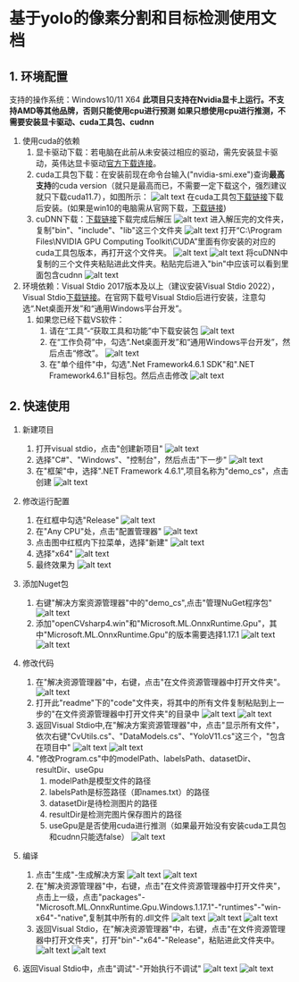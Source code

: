 # 基于yolo的像素分割和目标检测使用文档
## 1. 环境配置
支持的操作系统：Windows10/11 X64
**此项目只支持在Nvidia显卡上运行。不支持AMD等其他品牌，否则只能使用cpu进行预测**
**如果只想使用cpu进行推测，不需要安装显卡驱动、cuda工具包、cudnn**
1. 使用cuda的依赖
   1. 显卡驱动下载：若电脑在此前从未安装过相应的驱动，需先安装显卡驱动，英伟达显卡驱动[官方下载连接](https://www.nvidia.com/en-us/software/nvidia-app/)。
   2. cuda工具包下载：在安装前现在命令台输入("nvidia-smi.exe")查询**最高支持**的cuda version（就只是最高而已，不需要一定下载这个，强烈建议就只下载cuda11.7），如图所示：
   ![alt text](image/14.jpg)
   在cuda工具包[下载链接](https://nbai-cloud-3-0.oss-ap-southeast-1.aliyuncs.com/yolo-sdk/dependencies/cuda_11.7.1_516.94_windows.exe)下载后安装。(如果是win10的电脑需从官网下载，[下载链接](https://developer.nvidia.com/cuda-11-7-1-download-archive?target_os=Windows&target_arch=x86_64&target_version=10&target_type=exe_local))
   3. cuDNN下载：[下载链接](https://nbai-cloud-3-0.oss-ap-southeast-1.aliyuncs.com/yolo-sdk/dependencies/cudnn-windows-x86_64-8.5.0.96_cuda11-archive.zip)下载完成后解压
   ![alt text](image/20.jpg)
   进入解压完的文件夹，复制"bin"、"include"、"lib"这三个文件夹
   ![alt text](image/21.jpg)
   打开“C:\Program Files\NVIDIA GPU Computing Toolkit\CUDA”里面有你安装的对应的cuda工具包版本，再打开这个文件夹。
   ![alt text](image/22.jpg)
   ![alt text](image/23.jpg)
   将cuDNN中复制的三个文件夹粘贴进此文件夹。粘贴完后进入"bin"中应该可以看到里面包含cudnn
   ![alt text](image/24.jpg)
2. 环境依赖：Visual Stdio 2017版本及以上（建议安装Visual Stdio 2022），Visual Stdio[下载链接](https://visualstudio.microsoft.com/zh-hans/downloads/)。在官网下载号Visual Stdio后进行安装，注意勾选“.Net桌面开发”和“通用Windows平台开发”。
   1. 如果您已经下载VS软件：
       1. 请在“工具”-“获取工具和功能”中下载安装包
        ![alt text](image/2_04.jpg)
       2. 在“工作负荷”中，勾选“.Net桌面开发”和“通用Windows平台开发”，然后点击“修改”。
        ![alt text](image/2_05.jpg)
       3. 在"单个组件"中，勾选".Net Framework4.6.1 SDK"和".NET Framework4.6.1"目标包。然后点击修改
        ![alt text](image/2_06.jpg)
## 2. 快速使用
1. 新建项目
   1. 打开visual stdio，点击"创建新项目"
   ![alt text](image/25.jpg)
   2. 选择"C#"、"Windows"、"控制台"，然后点击"下一步"
   ![alt text](image/26.jpg)
   3. 在"框架"中，选择".NET Framework 4.6.1",项目名称为"demo_cs"，点击创建
   ![alt text](image/27.jpg)
2. 修改运行配置
   1. 在红框中勾选"Release"
   ![alt text](image/28.jpg)
   2. 在"Any CPU"处，点击"配置管理器"
   ![alt text](image/29.jpg)
   3. 点击图中红框内下拉菜单，选择"新建"
   ![alt text](image/30.jpg)
   4. 选择"x64"
   ![alt text](image/31.jpg)
   5. 最终效果为
   ![alt text](image/32.jpg)
3. 添加Nuget包
   1. 右键"解决方案资源管理器"中的"demo_cs",点击"管理NuGet程序包"
   ![alt text](image/33.jpg)
   2. 添加"openCVsharp4.win"和"Microsoft.ML.OnnxRuntime.Gpu"，其中"Microsoft.ML.OnnxRuntime.Gpu"的版本需要选择1.17.1
   ![alt text](image/34.jpg)
   ![alt text](image/35.jpg)
4. 修改代码
   1. 在"解决资源管理器"中，右键，点击"在文件资源管理器中打开文件夹"。
   ![alt text](image/36.jpg)
   2. 打开此"readme"下的"code"文件夹，将其中的所有文件复制粘贴到上一步的"在文件资源管理器中打开文件夹"的目录中
   ![alt text](image/37.jpg)
   ![alt text](image/38.jpg)
   3. 返回Visual Stdio中,在"解决方案资源管理器"中，点击"显示所有文件"，依次右键"CvUtils.cs"、"DataModels.cs"、"YoloV11.cs"这三个，"包含在项目中"
   ![alt text](image/39.jpg)
   ![alt text](image/40.jpg)
   4. "修改Program.cs"中的modelPath、labelsPath、datasetDir、resultDir、useGpu
      1. modelPath是模型文件的路径
      2. labelsPath是标签路径（即names.txt）的路径
      3. datasetDir是待检测图片的路径
      4. resultDir是检测完图片保存图片的路径
      5. useGpu是是否使用cuda进行推测（如果最开始没有安装cuda工具包和cudnn只能选false）
    ![alt text](image/41.jpg)
5. 编译
   1. 点击"生成"-生成解决方案
   ![alt text](image/42.jpg)
   ![alt text](image/43.jpg)
   2. 在"解决资源管理器"中，右键，点击"在文件资源管理器中打开文件夹"，点击上一级，点击"packages"-"Microsoft.ML.OnnxRuntime.Gpu.Windows.1.17.1"-"runtimes"-"win-x64"-"native",复制其中所有的.dll文件
   ![alt text](image/44.jpg)
   ![alt text](image/45.jpg)
   ![alt text](image/46.jpg)
   3. 返回Visual Stdio，在"解决资源管理器"中，右键，点击"在文件资源管理器中打开文件夹"，打开"bin"-"x64"-"Release"，粘贴进此文件夹中。
   ![alt text](image/47.jpg)
   ![alt text](image/48.jpg)

6. 返回Visual Stdio中，点击"调试"-"开始执行不调试"
![alt text](image/49.jpg)
![alt text](image/50.jpg)
